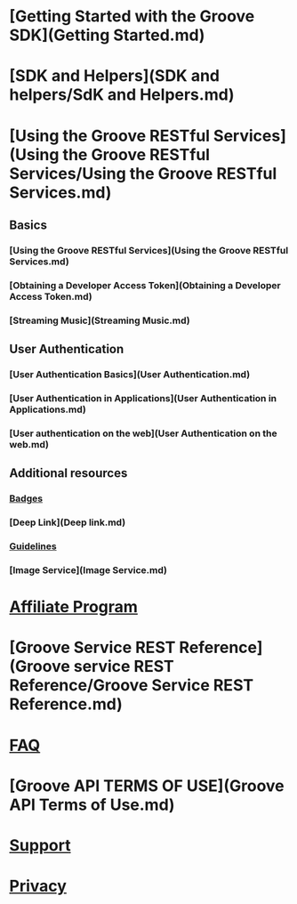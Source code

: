 # [Getting Started with the Groove SDK](Getting Started.md)  
# [SDK and Helpers](SDK and helpers/SdK and Helpers.md)
# [Using the Groove RESTful Services](Using the Groove RESTful Services/Using the Groove RESTful Services.md)
## Basics
### [Using the Groove RESTful Services](Using the Groove RESTful Services.md)
### [Obtaining a Developer Access Token](Obtaining a Developer Access Token.md)
### [Streaming Music](Streaming Music.md)

## User Authentication
### [User Authentication Basics](User Authentication.md)
### [User Authentication in Applications](User Authentication in Applications.md)
### [User authentication on the web](User Authentication on the web.md)


## Additional resources
### [Badges](Badges.md)
### [Deep Link](Deep link.md)
### [Guidelines](Guidelines.md)
### [Image Service](Image Service.md)

# [Affiliate Program](http://aka.ms/MicrosoftAffiliates)
# [Groove Service REST Reference](Groove service REST Reference/Groove Service REST Reference.md)
# [FAQ](FAQ.md)
# [Groove API TERMS OF USE](Groove API Terms of Use.md)
# [Support](Support.md)
# [Privacy](Privacy.md)

